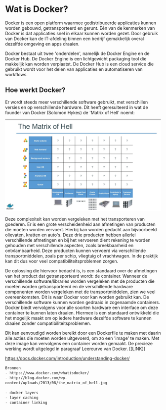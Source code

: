 # Wat is Docker?
Docker is een open platform waarmee gedistribueerde applicaties kunnen worden gebouwd, getransporteerd en gerunt. Eén van de kenmerken van Docker is dat applicaties snel in elkaar kunnen worden gezet. Door gebruik van Docker kan de IT-afdeling binnen een bedrijf gemakkelijk overal dezelfde omgeving en apps draaien.

Docker bestaat uit twee 'onderdelen', namelijk de Docker Engine en de Docker Hub. De Docker Engine is een lichtgewicht packaging tool die makkelijk kan worden verplaatst. De Docker Hub is een cloud service die gebruikt wordt voor het delen van applicaties en automatiseren van workflows.

## Hoe werkt Docker?
Er wordt steeds meer verschillende software gebruikt, met verschillen versies en op verschillende hardware. Dit heeft geresulteerd in wat de founder van Docker (Solomon Hykes) de 'Matrix of Hell' noemt:

![Matrix of Hell](../../assets/the_matrix_of_hell.jpg "The Matrix of Hell")

Deze complexiteit kan worden vergeleken met het transporteren van goederen. Er is een grote verscheidenheid aan afmetingen van producten die moeten worden vervoert. Hierbij kan worden gedacht aan bijvoorbeeld olievaten, kratten en auto's. Deze drie producten hebben allerlei verschillende afmetingen en bij het vervoeren dient rekening te worden gehouden met verschillende aspecten, zoals breekbaarheid en ontvlambaarheid. Deze producten kunnen vervoerd via verschillende transportmiddelen, zoals per schip, vliegtuig of vrachtwagen. In de praktijk kan dit dus voor veel compatibiliteitsproblemen zorgen.

De oplossing die hiervoor bedacht is, is een standaard over de afmetingen van het product dat getransporteerd wordt: de container. Wanneer de verschillende software/libraries worden vergeleken met de producten die moeten worden getransporteerd en de verschillende hardware componenten worden vergeleken met de transportmiddelen, zien we veel overeenkomsten. Dit is waar Docker voor kan worden gebruikt kan. De verschillende software kunnen worden gedraaid in zogenaamde containers. Docker biedt vervolgens voor alle soorten hardware een interface om deze container te kunnen laten draaien. Hiermee is een standaard ontwikkeld die het mogelijk maakt om op iedere hardware dezelfde software te kunnen draaien zonder compatibiliteitsproblemen.

Dit kan eenvoudigd worden bereikt door een Dockerfile te maken met daarin alle acties die moeten worden uitgevoerd, om zo een 'image' te maken. Met deze image kan vervolgens een container worden gemaakt. De precieze werking wordt uitgelegd in paragraaf Leercurve van Docker. [[LINK]]

https://docs.docker.com/introduction/understanding-docker/


```
Bronnen
- https://www.docker.com/whatisdocker/
- http://blog.docker.com/wp-content/uploads/2013/08/the_matrix_of_hell.jpg

- docker layers
- layer caching
- container linking
```
